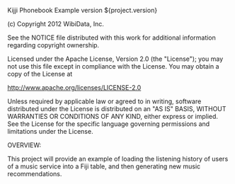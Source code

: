 Kijji Phonebook Example
version ${project.version}

(c) Copyright 2012 WibiData, Inc.

See the NOTICE file distributed with this work for additional
information regarding copyright ownership.

Licensed under the Apache License, Version 2.0 (the "License");
you may not use this file except in compliance with the License.
You may obtain a copy of the License at

http://www.apache.org/licenses/LICENSE-2.0

Unless required by applicable law or agreed to in writing, software
distributed under the License is distributed on an "AS IS" BASIS,
WITHOUT WARRANTIES OR CONDITIONS OF ANY KIND, either express or implied.
See the License for the specific language governing permissions and
limitations under the License.


OVERVIEW:

This project will provide an example of loading the listening history
of users of a music service into a Fiji table, and then generating new
music recommendations.
